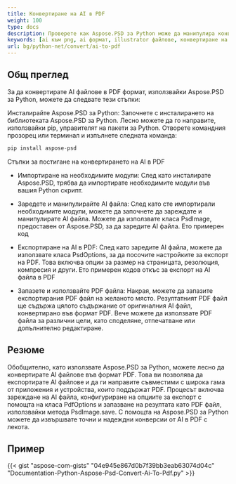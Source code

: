 ```yaml
---
title: Конвертиране на AI в PDF
weight: 100
type: docs
description: Проверете как Aspose.PSD за Python може да манипулира конвертира изображения AI в PDF формат
keywords: [ai към png, ai формат, illustrator файлове, конвертиране на illustrator, ai към pdf, ai към jpeg, ai към tiff, ai към psd, psd api, python, примерен код]
url: bg/python-net/convert/ai-to-pdf
---
```


## **Общ преглед**
За да конвертирате AI файлове в PDF формат, използвайки Aspose.PSD за Python, можете да следвате тези стъпки:

Инсталирайте Aspose.PSD за Python: Започнете с инсталирането на библиотеката Aspose.PSD за Python. Лесно можете да го направите, използвайки pip, управителят на пакети за Python. Отворете командния прозорец или терминал и изпълнете следната команда:

```python
pip install aspose-psd
```

Стъпки за постигане на конвертирането на AI в PDF

- Импортиране на необходимите модули: След като инсталирате Aspose.PSD, трябва да импортирате необходимите модули във вашия Python скрипт.
- Заредете и манипулирайте AI файла: След като сте импортирали необходимите модули, можете да започнете да зареждате и манипулирате AI файла. Можете да използвате класа PsdImage, предоставен от Aspose.PSD, за да заредите AI файла. Ето примерен код

- Експортиране на AI в PDF: След като заредите AI файла, можете да използвате класа PsdOptions, за да посочите настройките за експорт на PDF. Това включва опции за размер на страницата, резолюция, компресия и други. Ето примерен кодов откъс за експорт на AI файла в PDF

- Запазете и използвайте PDF файла: Накрая, можете да запазите експортирания PDF файл на желаното място. Резултатният PDF файл ще съдържа цялото съдържание от оригиналния AI файл, конвертирано във формат PDF. Вече можете да използвате PDF файла за различни цели, като споделяне, отпечатване или допълнително редактиране.

## **Резюме**
Обобщително, като използвате Aspose.PSD за Python, можете лесно да конвертирате AI файлове във формат PDF. Това ви позволява да експортирате AI файлове и да ги направите съвместими с широка гама от приложения и устройства, които поддържат PDF. Процесът включва зареждане на AI файла, конфигуриране на опциите за експорт с помощта на класа PdfOptions и запазване на резултата като PDF файл, използвайки метода PsdImage.save. С помощта на Aspose.PSD за Python можете да извършвате точни и надеждни конверсии от AI в PDF с лекота.

## **Пример**
{{< gist "aspose-com-gists" "04e945e867d0b7f39bb3eab63074d04c" "Documentation-Python-Aspose-Psd-Convert-Ai-To-Pdf.py" >}}
